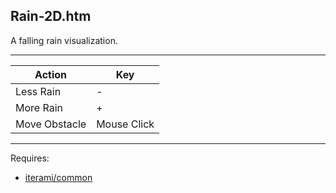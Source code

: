 Rain-2D.htm
-----------

A falling rain visualization.

---

Action        | Key
--------------|------------
Less Rain     | -
More Rain     | +
Move Obstacle | Mouse Click

---

Requires:
* [iterami/common](https://github.com/iterami/common)
